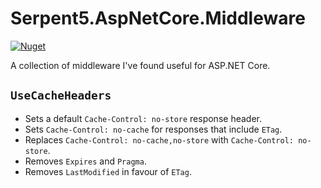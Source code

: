 # Serpent5.AspNetCore.Middleware

[![Nuget](https://img.shields.io/nuget/v/Serpent5.AspNetCore.Middleware.svg)](https://www.nuget.org/packages/Serpent5.AspNetCore.Middleware)

A collection of middleware I've found useful for ASP.NET Core.

## `UseCacheHeaders`

- Sets a default `Cache-Control: no-store` response header.
- Sets `Cache-Control: no-cache` for responses that include `ETag`.
- Replaces `Cache-Control: no-cache,no-store` with `Cache-Control: no-store`.
- Removes `Expires` and `Pragma`.
- Removes `LastModified` in favour of `ETag`.
